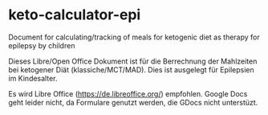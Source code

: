 # keto-calculator-epi
Document for calculating/tracking of meals for ketogenic diet as therapy for epilepsy by children

Dieses Libre/Open Office Dokument ist für die Berrechnung der Mahlzeiten bei ketogener Diät (klassiche/MCT/MAD). Dies ist ausgelegt für Epilepsien im Kindesalter.

Es wird Libre Office (https://de.libreoffice.org/) empfohlen. Google Docs geht leider nicht, da Formulare genutzt werden, die GDocs nicht unterstüzt. 
